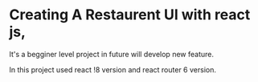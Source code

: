 # Creating A Restaurent UI with react js,

It's a begginer level project in future will develop new feature.

In this project used react !8 version and react router 6 version.
